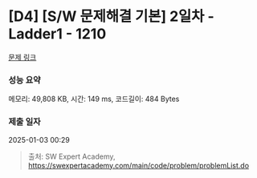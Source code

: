 # [D4] [S/W 문제해결 기본] 2일차 - Ladder1 - 1210 

[문제 링크](https://swexpertacademy.com/main/code/problem/problemDetail.do?contestProbId=AV14ABYKADACFAYh) 

### 성능 요약

메모리: 49,808 KB, 시간: 149 ms, 코드길이: 484 Bytes

### 제출 일자

2025-01-03 00:29



> 출처: SW Expert Academy, https://swexpertacademy.com/main/code/problem/problemList.do